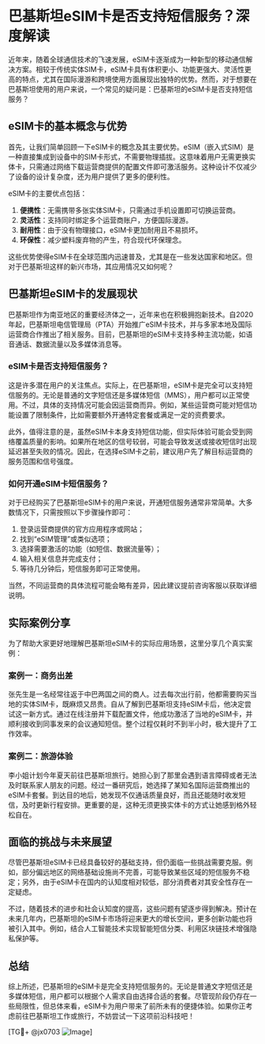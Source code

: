 # 巴基斯坦eSIM卡是否支持短信服务？深度解读

近年来，随着全球通信技术的飞速发展，eSIM卡逐渐成为一种新型的移动通信解决方案。相较于传统实体SIM卡，eSIM卡具有体积更小、功能更强大、灵活性更高的特点，尤其在国际漫游和跨境使用方面展现出独特的优势。然而，对于想要在巴基斯坦使用的用户来说，一个常见的疑问是：巴基斯坦的eSIM卡是否支持短信服务？

## eSIM卡的基本概念与优势

首先，让我们简单回顾一下eSIM卡的概念及其主要优势。eSIM（嵌入式SIM）是一种直接集成到设备中的SIM卡形式，不需要物理插拔。这意味着用户无需更换实体卡，只需通过网络下载运营商提供的配置文件即可激活服务。这种设计不仅减少了设备的设计复杂度，还为用户提供了更多的便利性。

eSIM卡的主要优点包括：
1. **便携性**：无需携带多张实体SIM卡，只需通过手机设置即可切换运营商。
2. **灵活性**：支持同时绑定多个运营商账户，方便国际漫游。
3. **耐用性**：由于没有物理接口，eSIM卡更加耐用且不易损坏。
4. **环保性**：减少塑料废弃物的产生，符合现代环保理念。

这些优势使得eSIM卡在全球范围内迅速普及，尤其是在一些发达国家和地区。但对于巴基斯坦这样的新兴市场，其应用情况又如何呢？

## 巴基斯坦eSIM卡的发展现状

巴基斯坦作为南亚地区的重要经济体之一，近年来也在积极拥抱新技术。自2020年起，巴基斯坦电信管理局（PTA）开始推广eSIM卡技术，并与多家本地及国际运营商合作推出了相关服务。目前，巴基斯坦的eSIM卡支持多种主流功能，如语音通话、数据流量以及多媒体消息等。

### eSIM卡是否支持短信服务？

这是许多潜在用户的关注焦点。实际上，在巴基斯坦，eSIM卡是完全可以支持短信服务的。无论是普通的文字短信还是多媒体短信（MMS），用户都可以正常使用。不过，具体的支持情况可能会因运营商而异。例如，某些运营商可能对短信功能设置了限制条件，比如需要额外开通特定套餐或满足一定的资费要求。

此外，值得注意的是，虽然eSIM卡本身支持短信功能，但实际体验可能会受到网络覆盖质量的影响。如果所在地区的信号较弱，可能会导致发送或接收短信时出现延迟甚至失败的情况。因此，在选择eSIM卡之前，建议用户先了解目标运营商的服务范围和信号强度。

### 如何开通eSIM卡短信服务？

对于已经购买了巴基斯坦eSIM卡的用户来说，开通短信服务通常非常简单。大多数情况下，只需按照以下步骤操作即可：

1. 登录运营商提供的官方应用程序或网站；
2. 找到“eSIM管理”或类似选项；
3. 选择需要激活的功能（如短信、数据流量等）；
4. 输入相关信息并完成支付；
5. 等待几分钟后，短信服务即可正常使用。

当然，不同运营商的具体流程可能会略有差异，因此建议提前咨询客服以获取详细说明。

## 实际案例分享

为了帮助大家更好地理解巴基斯坦eSIM卡的实际应用场景，这里分享几个真实案例：

### 案例一：商务出差

张先生是一名经常往返于中巴两国之间的商人。过去每次出行前，他都需要购买当地的实体SIM卡，既麻烦又昂贵。自从了解到巴基斯坦支持eSIM卡后，他决定尝试这一新方式。通过在线注册并下载配置文件，他成功激活了当地的eSIM卡，并顺利接收到同事发来的会议通知短信。整个过程仅耗时不到半小时，极大提升了工作效率。

### 案例二：旅游体验

李小姐计划今年夏天前往巴基斯坦旅行。她担心到了那里会遇到语言障碍或者无法及时联系家人朋友的问题。经过一番研究后，她选择了某知名国际运营商推出的eSIM卡套餐。到达目的地后，她发现不仅通话质量良好，而且还能随时收发短信，及时更新行程安排。更重要的是，这种无须更换实体卡的方式让她感到格外轻松自在。

## 面临的挑战与未来展望

尽管巴基斯坦eSIM卡已经具备较好的基础支持，但仍面临一些挑战需要克服。例如，部分偏远地区的网络基础设施尚不完善，可能导致某些区域的短信服务不稳定；另外，由于eSIM卡在国内的认知度相对较低，部分消费者对其安全性存在一定疑虑。

不过，随着技术的进步和社会认知度的提高，这些问题有望逐步得到解决。预计在未来几年内，巴基斯坦的eSIM卡市场将迎来更大的增长空间，更多创新功能也将被引入其中。例如，结合人工智能技术实现智能短信分类、利用区块链技术增强隐私保护等。

## 总结

综上所述，巴基斯坦的eSIM卡是完全支持短信服务的。无论是普通文字短信还是多媒体短信，用户都可以根据个人需求自由选择合适的套餐。尽管现阶段仍存在一些局限性，但总体来看，eSIM卡为用户带来了前所未有的便捷体验。如果你正考虑前往巴基斯坦工作或旅行，不妨尝试一下这项前沿科技吧！

[TG💪+ @jx0703 ![Image](https://github.com/user-attachments/assets/dbca1d08-cadb-493c-b0ec-ad6f7a83f270)]